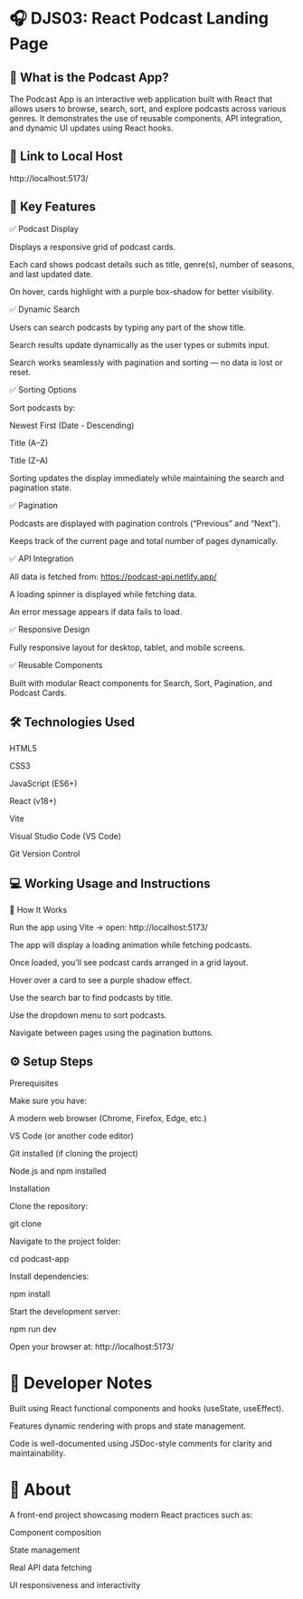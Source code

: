 # 🎧 DJS03: React Podcast Landing Page

## 📘 What is the Podcast App?

The Podcast App is an interactive web application built with React that allows users to browse, search, sort, and explore podcasts across various genres.
It demonstrates the use of reusable components, API integration, and dynamic UI updates using React hooks.

## 🔗 Link to Local Host

http://localhost:5173/

## 🌟 Key Features

✅ Podcast Display

Displays a responsive grid of podcast cards.

Each card shows podcast details such as title, genre(s), number of seasons, and last updated date.

On hover, cards highlight with a purple box-shadow for better visibility.

✅ Dynamic Search

Users can search podcasts by typing any part of the show title.

Search results update dynamically as the user types or submits input.

Search works seamlessly with pagination and sorting — no data is lost or reset.

✅ Sorting Options

Sort podcasts by:

Newest First (Date - Descending)

Title (A–Z)

Title (Z–A)

Sorting updates the display immediately while maintaining the search and pagination state.

✅ Pagination

Podcasts are displayed with pagination controls (“Previous” and “Next”).

Keeps track of the current page and total number of pages dynamically.

✅ API Integration

All data is fetched from: https://podcast-api.netlify.app/

A loading spinner is displayed while fetching data.

An error message appears if data fails to load.

✅ Responsive Design

Fully responsive layout for desktop, tablet, and mobile screens.

✅ Reusable Components

Built with modular React components for Search, Sort, Pagination, and Podcast Cards.

## 🛠️ Technologies Used

HTML5

CSS3

JavaScript (ES6+)

React (v18+)

Vite

Visual Studio Code (VS Code)

Git Version Control

## 💻 Working Usage and Instructions

🧩 How It Works

Run the app using Vite → open: http://localhost:5173/

The app will display a loading animation while fetching podcasts.

Once loaded, you’ll see podcast cards arranged in a grid layout.

Hover over a card to see a purple shadow effect.

Use the search bar to find podcasts by title.

Use the dropdown menu to sort podcasts.

Navigate between pages using the pagination buttons.

## ⚙️ Setup Steps
Prerequisites

Make sure you have:

A modern web browser (Chrome, Firefox, Edge, etc.)

VS Code (or another code editor)

Git installed (if cloning the project)

Node.js and npm installed

Installation

Clone the repository:

git clone <your-repo-url>


Navigate to the project folder:

cd podcast-app


Install dependencies:

npm install


Start the development server:

npm run dev


Open your browser at:
http://localhost:5173/

# 🧠 Developer Notes

Built using React functional components and hooks (useState, useEffect).

Features dynamic rendering with props and state management.

Code is well-documented using JSDoc-style comments for clarity and maintainability.

# 📄 About

A front-end project showcasing modern React practices such as:

Component composition

State management

Real API data fetching

UI responsiveness and interactivity